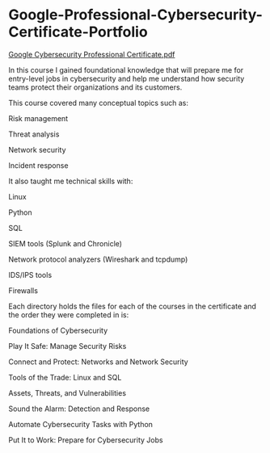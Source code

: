 # Google-Professional-Cybersecurity-Certificate-Portfolio

[Google Cybersecurity Professional Certificate.pdf](https://github.com/SHAHMIRk00/Google-Professional-Cybersecurity-Certificate-Portfolio/files/13773827/Google.Cybersecurity.Professional.Certificate.pdf)


In this course I gained foundational knowledge that will prepare me for entry-level jobs in cybersecurity and help me understand how security teams protect their organizations and its customers.

This course covered many conceptual topics such as:

Risk management

Threat analysis

Network security

Incident response





It also taught me technical skills with:

Linux

Python

SQL

SIEM tools (Splunk and Chronicle)

Network protocol analyzers (Wireshark and tcpdump)

IDS/IPS tools

Firewalls




Each directory holds the files for each of the courses in the certificate and the order they were completed in is:

Foundations of Cybersecurity

Play It Safe: Manage Security Risks

Connect and Protect: Networks and Network Security

Tools of the Trade: Linux and SQL

Assets, Threats, and Vulnerabilities

Sound the Alarm: Detection and Response

Automate Cybersecurity Tasks with Python

Put It to Work: Prepare for Cybersecurity Jobs
